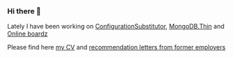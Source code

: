 ### Hi there 👋
Lately I have been working on [ConfigurationSubstitutor](https://github.com/molinch/ConfigurationSubstitutor), [MongoDB.Thin](https://github.com/molinch/MongoDB.Thin) and [Online boardz](https://github.com/molinch/onlineboardz)

Please find here [my CV](https://github.com/molinch/molinch/blob/master/cv.pdf) and [recommendation letters from former employers](https://github.com/molinch/molinch/blob/master/recommendation_letters.pdf)


<!--
**molinch/molinch** is a ✨ _special_ ✨ repository because its `README.md` (this file) appears on your GitHub profile.

Here are some ideas to get you started:

- 🔭 I’m currently working on ...
- 🌱 I’m currently learning ...
- 👯 I’m looking to collaborate on ...
- 🤔 I’m looking for help with ...
- 💬 Ask me about ...
- 📫 How to reach me: ...
- 😄 Pronouns: ...
- ⚡ Fun fact: ...
-->
